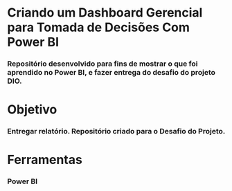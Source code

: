 # Criando um Dashboard Gerencial para Tomada de Decisões Com Power BI

### Repositório desenvolvido para fins de mostrar o que foi aprendido no Power BI, e fazer entrega do desafio do projeto DIO.

# Objetivo

### Entregar relatório. Repositório criado para o Desafio do Projeto.

# Ferramentas

### Power BI
